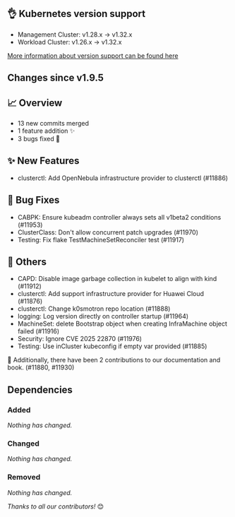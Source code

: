 ## 👌 Kubernetes version support

- Management Cluster: v1.28.x -> v1.32.x
- Workload Cluster: v1.26.x -> v1.32.x

[More information about version support can be found here](https://cluster-api.sigs.k8s.io/reference/versions.html)

## Changes since v1.9.5
## :chart_with_upwards_trend: Overview
- 13 new commits merged
- 1 feature addition ✨
- 3 bugs fixed 🐛

## :sparkles: New Features
- clusterctl: Add OpenNebula infrastructure provider to clusterctl (#11886)

## :bug: Bug Fixes
- CABPK: Ensure kubeadm controller always sets all v1beta2 conditions (#11953)
- ClusterClass: Don't allow concurrent patch upgrades (#11970)
- Testing: Fix flake TestMachineSetReconciler test (#11917)

## :seedling: Others
- CAPD: Disable image garbage collection in kubelet to align with kind (#11912)
- clusterctl: Add support infrastructure provider for Huawei Cloud (#11876)
- clusterctl: Change k0smotron repo location (#11888)
- logging: Log version directly on controller startup (#11964)
- MachineSet: delete Bootstrap object when creating InfraMachine object failed (#11916)
- Security: Ignore CVE 2025 22870 (#11976)
- Testing: Use inCluster kubeconfig if empty var provided (#11885)

:book: Additionally, there have been 2 contributions to our documentation and book. (#11880, #11930) 

## Dependencies

### Added
_Nothing has changed._

### Changed
_Nothing has changed._

### Removed
_Nothing has changed._

_Thanks to all our contributors!_ 😊
